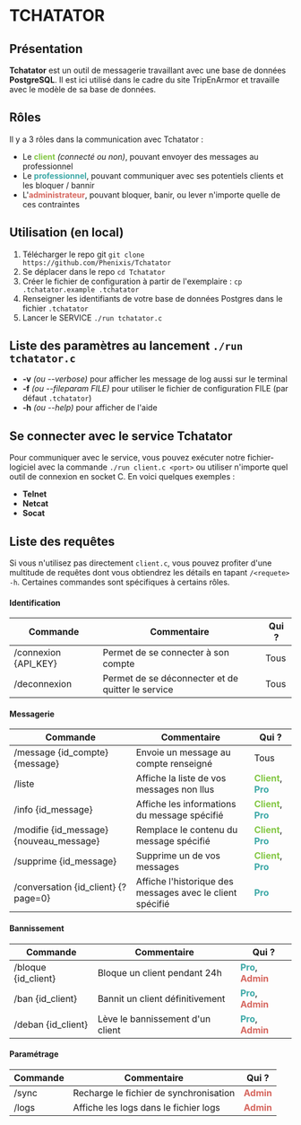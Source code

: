 # TCHATATOR

## Présentation
**Tchatator** est un outil de messagerie travaillant avec une base de données **PostgreSQL**.
Il est ici utilisé dans le cadre du site TripEnArmor et travaille avec le modèle de sa base de données.

## Rôles
<style>
    .role {
        font-weight: bold;
    }
    .client {
        color: #83c744;
    }
    .pro {
        color: #3ba8a6;
    }
    .admin {
        color: #d6665e;
    }
</style>

Il y a 3 rôles dans la communication avec Tchatator :
- Le <span class="role client">client</span> *(connecté ou non)*, pouvant envoyer des messages au professionnel
- Le <span class="role pro">professionnel</span>, pouvant communiquer avec ses potentiels clients et les bloquer / bannir
- L'<span class="role admin">administrateur</span>, pouvant bloquer, banir, ou lever n'importe quelle de ces contraintes

## Utilisation (en local)
1. Télécharger le repo git ```git clone https://github.com/Phenixis/Tchatator```
2. Se déplacer dans le repo ```cd Tchatator```
3. Créer le fichier de configuration à partir de l'exemplaire : ```cp .tchatator.example .tchatator``` 
4. Renseigner les identifiants de votre base de données Postgres dans le fichier ```.tchatator```
4. Lancer le SERVICE ```./run tchatator.c```

## Liste des paramètres au lancement ```./run tchatator.c```
- **-v** *(ou --verbose)* pour afficher les message de log aussi sur le terminal
- **-f** *(ou --fileparam FILE)* pour utiliser le fichier de configuration FILE (par défaut ```.tchatator```)
- **-h** *(ou --help)* pour afficher de l'aide

## Se connecter avec le service Tchatator
Pour communiquer avec le service, vous pouvez exécuter notre fichier-logiciel avec la commande ```./run client.c <port>``` ou utiliser n'importe quel outil de connexion en socket C. En voici quelques exemples :
- **Telnet**
- **Netcat**
- **Socat**

## Liste des requêtes
Si vous n'utilisez pas directement ```client.c```, vous pouvez profiter d'une multitude de requêtes dont vous obtiendrez les détails en tapant ```/<requete> -h```. Certaines commandes sont spécifiques à certains rôles.

#### Identification
| Commande       | Commentaire                               | Qui ?          |
|----------------|-------------------------------------------|---------------|
| /connexion {API_KEY}     | Permet de se connecter à son compte       | Tous          |
| /deconnexion   | Permet de se déconnecter et de quitter le service | Tous          |

#### Messagerie
| Commande                          | Commentaire                               | Qui ?          |
|-----------------------------------|-------------------------------------------|---------------|
| /message {id_compte} {message}    | Envoie un message au compte renseigné | Tous          |
| /liste                             | Affiche la liste de vos messages non llus | <span class="role client">Client</span>, <span class="role pro">Pro</span> |
| /info {id_message}       | Affiche les informations du message spécifié | <span class="role client">Client</span>, <span class="role pro">Pro</span> |
| /modifie {id_message} {nouveau_message}       | Remplace le contenu du message spécifié | <span class="role client">Client</span>, <span class="role pro">Pro</span> |
| /supprime {id_message} | Supprime un de vos messages | <span class="role client">Client</span>, <span class="role pro">Pro</span> |
| /conversation {id_client} {?page=0} | Affiche l'historique des messages avec le client spécifié | <span class="role pro">Pro</span> |

#### Bannissement
| Commande     | Commentaire                                 | Qui ?          |
|--------------|---------------------------------------------|---------------|
| /bloque {id_client} | Bloque un client pendant 24h                       | <span class="role pro">Pro</span>, <span class="role admin">Admin</span> |
| /ban {id_client}    | Bannit un client définitivement                          | <span class="role pro">Pro</span>, <span class="role admin">Admin</span> |
| /deban {id_client}  | Lève le bannissement d'un client                         | <span class="role pro">Pro</span>, <span class="role admin">Admin</span> |

#### Paramétrage
| Commande | Commentaire                                | Qui ?          |
|----------|--------------------------------------------|---------------|
| /sync    | Recharge le fichier de synchronisation | <span class="role admin">Admin</span> |
| /logs    | Affiche les logs dans le fichier logs               | <span class="role admin">Admin</span> |

